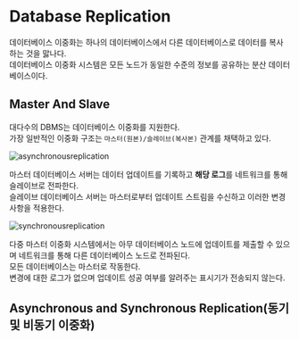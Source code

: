 # Database Replication

데이터베이스 이중화는 하나의 데이터베이스에서 다른 데이터베이스로 데이터를 복사하는 것을 맗나다.     
데이터베이스 이중화 시스템은 모든 노드가 동일한 수준의 정보를 공유하는 분산 데이터베이스이다.    

## Master And Slave

대다수의 DBMS는 데이터베이스 이중화를 지원한다.   
가장 일반적인 이중화 구조는 `마스터(원본)/슬레이브(복사본)` 관계를 채택하고 있다.  

![asynchronousreplication](https://user-images.githubusercontent.com/50267433/164360492-25bade02-af8a-476d-a07c-eaffc65bf90e.png)

마스터 데이터베이스 서버는 데이터 업데이트를 기록하고 **해당 로그**를 네트워크를 통해 슬레이브로 전파한다.   
슬레이브 데이터베이스 서버는 마스터로부터 업데이트 스트림을 수신하고 이러한 변경 사항을 적용한다.   

![synchronousreplication](https://user-images.githubusercontent.com/50267433/164360556-850e1775-727b-4ab6-b25f-d7958769e429.png)

다중 마스터 이중화 시스템에서는 아무 데이터베이스 노드에 업데이트를 제출할 수 있으며 네트워크를 통해 다른 데이터베이스 노드로 전파된다.    
모든 데이터베이스는 마스터로 작동한다.     
변경에 대한 로그가 없으며 업데이트 성공 여부를 알려주는 표시기가 전송되지 않는다.  

## Asynchronous and Synchronous Replication(동기 및 비동기 이중화)  
 

